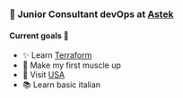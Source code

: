 ### 🚀 Junior Consultant devOps at [Astek](https://astekgroup.fr/)

#### Current goals 🌋
- ✨ Learn  [Terraform](https://www.terraform.io/)
- 💪 Make my first muscle up
- 🛫 Visit [USA](https://en.wikipedia.org/wiki/United_States)
- 📚 Learn basic italian